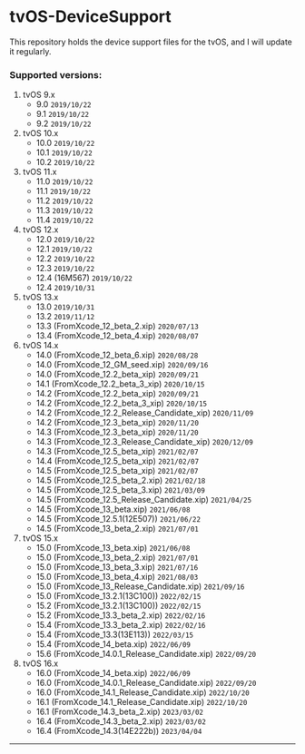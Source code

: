 # tvOS-DeviceSupport
This repository holds the device support files for the tvOS, and I will update it regularly.

### Supported versions:
1. tvOS 9.x
	* 9.0	`2019/10/22`
	* 9.1	`2019/10/22`
	* 9.2	`2019/10/22`
2. tvOS 10.x
	* 10.0	`2019/10/22`
	* 10.1	`2019/10/22`
	* 10.2	`2019/10/22`
3. tvOS 11.x
	* 11.0	`2019/10/22`
	* 11.1	`2019/10/22`
	* 11.2	`2019/10/22`
	* 11.3	`2019/10/22`
	* 11.4	`2019/10/22`
4. tvOS 12.x
	* 12.0	`2019/10/22`
	* 12.1	`2019/10/22`
	* 12.2	`2019/10/22`
	* 12.3	`2019/10/22`
	* 12.4 (16M567)	`2019/10/22`
	* 12.4	`2019/10/31`
5. tvOS 13.x
	* 13.0	`2019/10/31`
	* 13.2	`2019/11/12`
	* 13.3 (FromXcode_12_beta_2.xip) `2020/07/13`
	* 13.4 (FromXcode_12_beta_4.xip) `2020/08/07`
6. tvOS 14.x
	* 14.0 (FromXcode_12_beta_6.xip) `2020/08/28`
	* 14.0 (FromXcode_12_GM_seed.xip) `2020/09/16`
	* 14.0 (FromXcode_12.2_beta_xip) `2020/09/21`
	* 14.1 (FromXcode_12.2_beta_3_xip) `2020/10/15`
	* 14.2 (FromXcode_12.2_beta_xip) `2020/09/21`
	* 14.2 (FromXcode_12.2_beta_3_xip) `2020/10/15`
	* 14.2 (FromXcode_12.2_Release_Candidate_xip) `2020/11/09`
	* 14.2 (FromXcode_12.3_beta_xip) `2020/11/20`
	* 14.3 (FromXcode_12.3_beta_xip) `2020/11/20`
	* 14.3 (FromXcode_12.3_Release_Candidate_xip) `2020/12/09`
	* 14.3 (FromXcode_12.5_beta_xip) `2021/02/07`
	* 14.4 (FromXcode_12.5_beta_xip) `2021/02/07`
	* 14.5 (FromXcode_12.5_beta_xip) `2021/02/07`
	* 14.5 (FromXcode_12.5_beta_2.xip) `2021/02/18`
	* 14.5 (FromXcode_12.5_beta_3.xip) `2021/03/09`
	* 14.5 (FromXcode_12.5_Release_Candidate.xip) `2021/04/25`
	* 14.5 (FromXcode_13_beta.xip) `2021/06/08`
	* 14.5 (FromXcode_12.5.1(12E507)) `2021/06/22`
	* 14.5 (FromXcode_13_beta_2.xip) `2021/07/01`
7. tvOS 15.x
	* 15.0 (FromXcode_13_beta.xip) `2021/06/08`
	* 15.0 (FromXcode_13_beta_2.xip) `2021/07/01`
	* 15.0 (FromXcode_13_beta_3.xip) `2021/07/16`
	* 15.0 (FromXcode_13_beta_4.xip) `2021/08/03`
	* 15.0 (FromXcode_13_Release_Candidate.xip) `2021/09/16`
	* 15.0 (FromXcode_13.2.1(13C100)) `2022/02/15`
	* 15.2 (FromXcode_13.2.1(13C100)) `2022/02/15`
	* 15.2 (FromXcode_13.3_beta_2.xip) `2022/02/16`
	* 15.4 (FromXcode_13.3_beta_2.xip) `2022/02/16`
	* 15.4 (FromXcode_13.3(13E113)) `2022/03/15`
	* 15.4 (FromXcode_14_beta.xip) `2022/06/09`
	* 15.6 (FromXcode_14.0.1_Release_Candidate.xip) `2022/09/20`
8. tvOS 16.x
	* 16.0 (FromXcode_14_beta.xip) `2022/06/09`
	* 16.0 (FromXcode_14.0.1_Release_Candidate.xip) `2022/09/20`
	* 16.0 (FromXcode_14.1_Release_Candidate.xip) `2022/10/20`
	* 16.1 (FromXcode_14.1_Release_Candidate.xip) `2022/10/20`
	* 16.1 (FromXcode_14.3_beta_2.xip) `2023/03/02`
	* 16.4 (FromXcode_14.3_beta_2.xip) `2023/03/02`
	* 16.4 (FromXcode_14.3(14E222b)) `2023/04/04`

---
